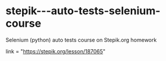 # stepik---auto-tests-selenium-course
Selenium (python) auto tests course on Stepik.org homework

link = "https://stepik.org/lesson/187065"
